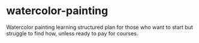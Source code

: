 # watercolor-painting
Watercolor painting learning structured plan for those who want to start but struggle to find how, unless ready to pay for courses.
